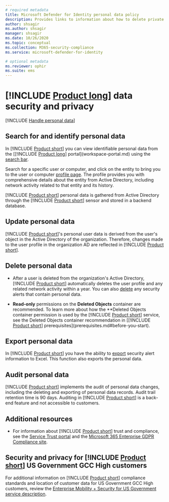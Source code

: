 ```yaml
---
# required metadata
title: Microsoft Defender for Identity personal data policy
description: Provides links to information about how to delete private information and personal data from Microsoft Defender for Identity.
author: shsagir
ms.author: shsagir
manager: shsagir
ms.date: 10/26/2020
ms.topic: conceptual
ms.collection: M365-security-compliance
ms.service: microsoft-defender-for-identity

# optional metadata
ms.reviewer: ophir
ms.suite: ems
---
```


# [!INCLUDE [Product long](includes/product-long.md)] data security and privacy

[!INCLUDE [Handle personal data](../includes/gdpr-intro-sentence.md)]

## Search for and identify personal data

In [!INCLUDE [Product short](includes/product-short.md)] you can view identifiable personal data from the [[!INCLUDE [Product long](includes/product-long.md)] portal](workspace-portal.md) using the [search bar](workspace-portal.md#search-bar).

Search for a specific user or computer, and click on the entity to bring you to the user or computer [profile page](entity-profiles.md). The profile provides you with comprehensive details about the entity from Active Directory, including network activity related to that entity and its history.

[!INCLUDE [Product short](includes/product-short.md)] personal data is gathered from Active Directory through the [!INCLUDE [Product short](includes/product-short.md)] sensor and stored in a backend database.

## Update personal data

[!INCLUDE [Product short](includes/product-short.md)]'s personal user data is derived from the user's object in the Active Directory of the organization. Therefore, changes made to the user profile in the organization AD are reflected in [!INCLUDE [Product short](includes/product-short.md)].

## Delete personal data

- After a user is deleted from the organization's Active Directory, [!INCLUDE [Product short](includes/product-short.md)] automatically deletes the user profile and any related network activity within a year. You can also [delete](working-with-suspicious-activities.md#review-suspicious-activities-on-the-attack-time-line) any security alerts that contain personal data.

- **Read-only** permissions on the **Deleted Objects** container are recommended. To learn more about how the **Deleted Objects container permission is used by the [!INCLUDE [Product short](includes/product-short.md)] service, see the Deleted Objects container recommendation in [[!INCLUDE [Product short](includes/product-short.md)] prerequisites](prerequisites.md#before-you-start).

## Export personal data

In [!INCLUDE [Product short](includes/product-short.md)] you have the ability to [export](working-with-suspicious-activities.md#review-suspicious-activities-on-the-attack-time-line) security alert information to Excel. This function also exports the personal data.

## Audit personal data

[!INCLUDE [Product short](includes/product-short.md)] implements the audit of personal data changes, including the deleting and exporting of personal data records. Audit trail retention time is 90 days. Auditing in [!INCLUDE [Product short](includes/product-short.md)] is a back-end feature and not accessible to customers.

## Additional resources

- For information about [!INCLUDE [Product short](includes/product-short.md)] trust and compliance, see the [Service Trust portal](https://servicetrust.microsoft.com/ViewPage/GDPRGetStarted) and the [Microsoft 365 Enterprise GDPR Compliance site](/microsoft-365/compliance/gdpr?view=o365-worldwide&preserve-view=true).

## Security and privacy for [!INCLUDE [Product short](includes/product-short.md)] US Government GCC High customers

For additional information on [!INCLUDE [Product short](includes/product-short.md)] compliance standards and location of customer data for US Government GCC High customers, review the [Enterprise Mobility + Security for US Government service description](/enterprise-mobility-security/solutions/ems-govt-service-description).
